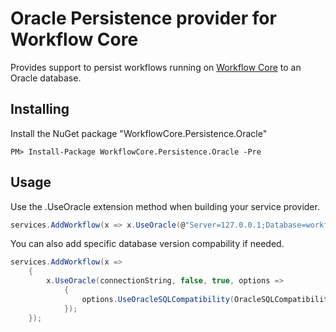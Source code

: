 ﻿# Oracle Persistence provider for Workflow Core

Provides support to persist workflows running on [Workflow Core](../../README.md) to an Oracle database.

## Installing

Install the NuGet package "WorkflowCore.Persistence.Oracle"

```
PM> Install-Package WorkflowCore.Persistence.Oracle -Pre
```

## Usage

Use the .UseOracle extension method when building your service provider.

```C#
services.AddWorkflow(x => x.UseOracle(@"Server=127.0.0.1;Database=workflow;User=root;Password=password;", true, true));
```

You can also add specific database version compability if needed.

```C#
services.AddWorkflow(x =>
    {
        x.UseOracle(connectionString, false, true, options =>
            {
                options.UseOracleSQLCompatibility(OracleSQLCompatibility.DatabaseVersion19);
            });
    });
```